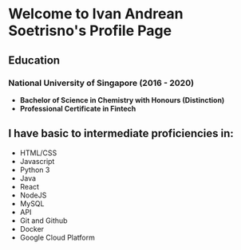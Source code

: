# Welcome to Ivan Andrean Soetrisno's Profile Page

## Education
### National University of Singapore (2016 - 2020)
- **Bachelor of Science in Chemistry with Honours (Distinction)**
- **Professional Certificate in Fintech**

## I have basic to intermediate proficiencies in:
- HTML/CSS
- Javascript
- Python 3 
- Java
- React
- NodeJS
- MySQL
- API
- Git and Github
- Docker
- Google Cloud Platform
